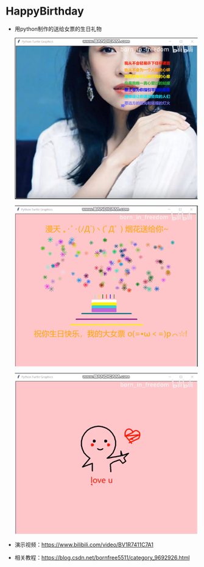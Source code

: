 # HappyBirthday
* 用python制作的送给女票的生日礼物

    ![](https://github.com/borninfreedom/HappyBirthday/blob/master/media/1.png)

    ![](https://github.com/borninfreedom/HappyBirthday/blob/master/media/2.png)

    ![](https://github.com/borninfreedom/HappyBirthday/blob/master/media/3.png)

* 演示视频：https://www.bilibili.com/video/BV1R7411C7A1

* 相关教程：https://blog.csdn.net/bornfree5511/category_9692926.html
